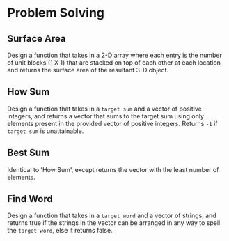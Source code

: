 # Problem Solving

## Surface Area

Design a function that takes in a 2-D array where each entry is the number of unit blocks (1 X 1) that are stacked on top of each other at each location and returns the surface area of the resultant 3-D object.

## How Sum

Design a function that takes in a `target sum` and a vector of positive integers, and returns a vector that sums to the target sum using only elements present in the provided vector of positive integers. Returns `-1` if `target sum` is unattainable.

## Best Sum

Identical to 'How Sum', except returns the vector with the least number of elements.

## Find Word

Design a function that takes in a `target word` and a vector of strings, and returns true if the strings in the vector can be arranged in any way to spell the `target word`, else it returns false.

